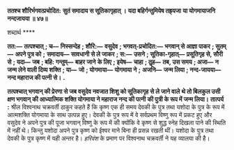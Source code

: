 **ततश्च शौरिर्भगवत्प्रचोदित:** **सुतं समादाय स सूतिकागृहात् ।** **यदा बहिर्गन्तुमियेष तह्र्यजा** **या योगमायाजनि नन्दजायया ॥ ४७॥** 

शब्दार्थ **** 

**तत:—** **तत्पश्चात्** **; च—** **निस्सन्देह** **; शौरि:—** **वसुदेव** **; भगवत्-प्रचोदित:—** **भगवान् से आज्ञा पाकर** **; सुतम्—** **अपने पुत्र को** **;** **समादाय—** **सावधानी से ले जाकर** **; स:—** **उसने** **; सूतिका-गृहात्—** **प्रसूतिगृह से, सौरी से** **; यदा—** **जब** **; बहि: गन्तुम्—** **बाहर जाने** **के लिए** **; इयेष—** **चाहा** **; तॢह—** **तब, उस समय** **; अजा—** **न जन्म लेने वाली दिव्य शक्ति** **; या—** **जो** **; योगमाया—** **योगमाया ने** **;** **अजनि—** **जन्म लिया** **; नन्द-जायया—** **नन्द महाराज की पत्नी से।** **.** 

**तत्पश्चात् भगवान् की प्रेरणा से जब वसुदेव नवजात शिशु को सूतिकागृह से ले जाने वाले** **थे तो बिलकुल उसी क्षण भगवान् की आध्यात्मिक शक्ति योगमाया ने महाराज नन्द की पत्नी** **की पुत्री के रूप में जन्म लिया।** **तात्पर्य :** श्रील विश्वनाथ चक्रवर्ती ठाकुर कहते हैं कि कृष्ण एक ही समय देवकी के पुत्र तथा यशोदा के पुत्र के रूप में आत्मशक्ति योगमाया के साथ उत्पन्न हुए। देवकी के पुत्र रूप में वे सर्वप्रथम विष्णु रूप में प्रकट हुए और वसुदेव ने अपने पुत्र की पूजा भगवान् विष्णु के रूप में की क्योंकि वे कृष्ण से शुद्ध स्नेह दिखला पाने की स्थिति में नहीं थे। किन्तु यशोदा अपने पुत्र कृष्ण को ईश्वर माने बिना ही प्रसन्न रखती थीं। यशोदा के पुत्र तथा देवकी के पुत्र कृष्ण में यही अन्तर है। *हरिवंश* के प्रमाण पर विश्वनाथ चक्रवर्ती ने यह व्यालया की है।  